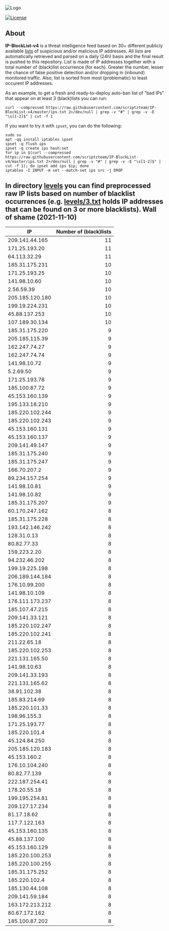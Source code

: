 ![Logo](https://i.imgur.com/PyKLAe7.png)

[![License](https://img.shields.io/badge/license-The_Unlicense-red.svg)](https://unlicense.org/)

About
----

**IP-BlockList-v4** is a threat intelligence feed based on 30+ different publicly available [lists](https://github.com/stamparm/maltrail) of suspicious and/or malicious IP addresses. All lists are automatically retrieved and parsed on a daily (24h) basis and the final result is pushed to this repository. List is made of IP addresses together with a total number of (black)list occurrence (for each). Greater the number, lesser the chance of false positive detection and/or dropping in (inbound) monitored traffic. Also, list is sorted from most (problematic) to least occurent IP addresses.

As an example, to get a fresh and ready-to-deploy auto-ban list of "bad IPs" that appear on at least 3 (black)lists you can run:

```
curl --compressed https://raw.githubusercontent.com/scriptzteam/IP-BlockList-v4/master/ips.txt 2>/dev/null | grep -v "#" | grep -v -E "\s[1-2]$" | cut -f 1
```

If you want to try it with `ipset`, you can do the following:

```
sudo su
apt -qq install iptables ipset
ipset -q flush ips
ipset -q create ips hash:net
for ip in $(curl --compressed https://raw.githubusercontent.com/scriptzteam/IP-BlockList-v4/master/ips.txt 2>/dev/null | grep -v "#" | grep -v -E "\s[1-2]$" | cut -f 1); do ipset add ips $ip; done
iptables -I INPUT -m set --match-set ips src -j DROP
```

In directory [levels](levels) you can find preprocessed raw IP lists based on number of blacklist occurrences (e.g. [levels/3.txt](levels/3.txt) holds IP addresses that can be found on 3 or more blacklists).
Wall of shame (2021-11-10)
----

|IP|Number of (black)lists|
|---|--:|
209.141.44.165|11
171.25.193.20|11
64.113.32.29|11
185.31.175.231|10
171.25.193.25|10
141.98.10.60|10
2.56.59.39|10
205.185.120.180|10
199.19.224.231|10
45.88.137.253|10
107.189.30.134|10
185.31.175.220|9
205.185.115.39|9
162.247.74.27|9
162.247.74.74|9
141.98.10.72|9
5.2.69.50|9
171.25.193.78|9
185.100.87.72|9
45.153.160.139|9
195.133.18.210|9
185.220.102.244|9
185.220.102.243|9
45.153.160.131|9
45.153.160.137|9
209.141.49.147|9
185.31.175.240|9
185.31.175.247|9
166.70.207.2|9
89.234.157.254|9
141.98.10.81|9
141.98.10.82|9
185.31.175.207|9
60.170.247.162|8
185.31.175.228|8
193.142.146.242|8
128.31.0.13|8
80.82.77.33|8
159.223.2.20|8
94.232.46.202|8
199.19.225.198|8
206.189.144.184|8
176.10.99.200|8
141.98.10.109|8
176.111.173.237|8
185.107.47.215|8
209.141.33.121|8
185.220.102.247|8
185.220.102.241|8
211.22.65.18|8
185.220.102.253|8
221.131.165.50|8
141.98.10.63|8
209.141.33.193|8
221.131.165.62|8
38.91.102.38|8
185.83.214.69|8
185.220.101.33|8
198.96.155.3|8
171.25.193.77|8
185.220.101.4|8
45.124.84.250|8
205.185.120.183|8
45.153.160.2|8
176.10.104.240|8
80.82.77.139|8
222.187.254.41|8
178.20.55.18|8
199.195.254.81|8
209.127.17.234|8
81.17.18.62|8
117.7.122.163|8
45.153.160.135|8
45.88.137.100|8
45.153.160.129|8
185.220.100.253|8
185.220.100.255|8
185.31.175.252|8
185.220.102.4|8
185.130.44.108|8
209.141.59.184|8
163.172.213.212|8
80.67.172.162|8
185.100.87.202|8
